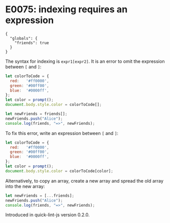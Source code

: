 # E0075: indexing requires an expression

```config-for-examples
{
  "globals": {
    "friends": true
  }
}
```

The syntax for indexing is `expr1[expr2]`. It is an error to omit the expression
between `[` and `]`:

```javascript
let colorToCode = {
  red:   '#ff0000',
  green: '#00ff00',
  blue:  '#0000ff',
};
let color = prompt();
document.body.style.color = colorToCode[];

let newFriends = friends[];
newFriends.push("Alice");
console.log(friends, "=>", newFriends);
```

To fix this error, write an expression between `[` and `]`:

```javascript
let colorToCode = {
  red:   '#ff0000',
  green: '#00ff00',
  blue:  '#0000ff',
};
let color = prompt();
document.body.style.color = colorToCode[color];
```

Alternatively, to copy an array, create a new array and spread the old array
into the new array:

```javascript
let newFriends = [...friends];
newFriends.push("Alice");
console.log(friends, "=>", newFriends);
```

Introduced in quick-lint-js version 0.2.0.
